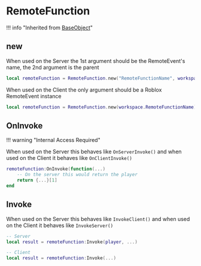 # RemoteFunction

!!! info "Inherited from [BaseObject](../../Classes/baseObject.md)"

## new

When used on the Server the 1st argument should be the RemoteEvent's name, the 2nd argument is the parent

```lua
local remoteFunction = RemoteFunction.new("RemoteFunctionName", workspace)
```

When used on the Client the only argument should be a Roblox RemoteEvent instance

```lua
local remoteFunction = RemoteFunction.new(workspace.RemoteFunctionName)
```

## OnInvoke

!!! warning "Internal Access Required"

When used on the Server this behaves like `OnServerInvoke()` and when used on the Client it behaves like `OnClientInvoke()`

```lua
remoteFunction:OnInvoke(function(...)
    -- On the server this would return the player
    return {...}[1]
end
```

## Invoke

When used on the Server this behaves like `InvokeClient()` and when used on the Client it behaves like `InvokeServer()`

```lua
-- Server
local result = remoteFunction:Invoke(player, ...)
```

```lua
-- Client
local result = remoteFunction:Invoke(...)
```